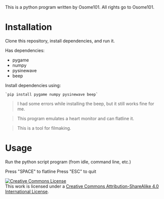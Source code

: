 This is a python program written by Osome101. All rights go to Osome101.

# Installation

Clone this repository, install dependencies, and run it.

Has dependencies:
+ pygame
+ numpy
+ pysinewave
+ beep

Install dependencies using:

    `pip install pygame numpy pysinewave beep`

> I had some errors while installing the beep, but it still works fine for me.

> This program emulates a heart monitor and can flatline it.

> This is a tool for filmaking.


# Usage

Run the python script program (from idle, command line, etc.)

Press "SPACE" to flatline
Press "ESC" to quit

<a rel="license" href="http://creativecommons.org/licenses/by-sa/4.0/"><img alt="Creative Commons License" style="border-width:0" src="https://i.creativecommons.org/l/by-sa/4.0/88x31.png" /></a><br />This work is licensed under a <a rel="license" href="http://creativecommons.org/licenses/by-sa/4.0/">Creative Commons Attribution-ShareAlike 4.0 International License</a>.